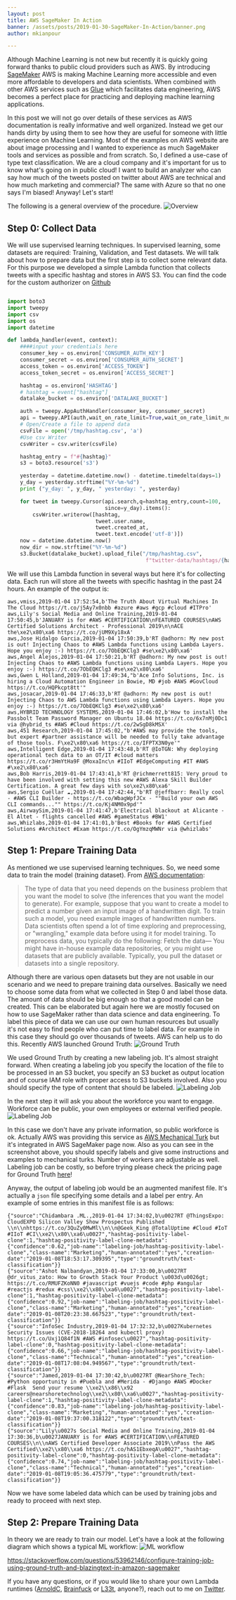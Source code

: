 ```yaml
---
layout: post
title: AWS SageMaker In Action
banner: /assets/posts/2019-01-30-SageMaker-In-Action/banner.png
author: mkianpour

---
```

Although Machine Learning is not new but recently it is quickly going forward thanks to public cloud providers such as AWS. By introducing [SageMaker](https://aws.amazon.com/sagemaker/) AWS is making Machine Learning more accessible and even more affordable to developers and data scientists. When combined with other AWS services such as [Glue](https://aws.amazon.com/glue/) which facilitates data engineering, AWS becomes a perfect place for practicing and deploying machine learning applications.

In this post we will not go over details of these services as AWS documentation is really informative and well organized. Instead we get our hands dirty by using them to see how they are useful for someone with little experience on Machine Learning. Most of the examples on AWS website are about image processing and I wanted to experience as much SageMaker tools and services as possible and from scratch. So, I defined a use-case of type text classification. We are a cloud company and it's important for us to know what's going on in public cloud! I want to build an analyzer who can say how much of the tweets posted on twitter about AWS are technical and how much marketing and commercial? The same with Azure so that no one says I'm biased! Anyway! Let's start!

The following is a general overview of the procedure.
![Overview](/assets/posts/2019-01-30-SageMaker-In-Action/sagemaker-overview.png)

## Step 0: Collect Data
We will use supervised learning techniques. In supervised learning, some datasets are required: Training, Validation, and Test datasets. We will talk about how to prepare data but the first step is to collect some relevant data. For this purpose we developed a simple Lambda function that collects tweets with a specific hashtag and stores in AWS S3.
You can find the code for the custom authorizer on [Github](https://github.com/mkianpour/twitter-machine-learning/blob/master/lambda/hashtag_collector.py)
```python

import boto3
import tweepy
import csv
import os
import datetime

def lambda_handler(event, context):
    ####input your credentials here
    consumer_key = os.environ['CONSUMER_AUTH_KEY']
    consumer_secret = os.environ['CONSUMER_AUTH_SECRET']
    access_token = os.environ['ACCESS_TOKEN']
    access_token_secret = os.environ['ACCESS_SECRET']

    hashtag = os.environ['HASHTAG']
    # hashtag = event["hashtag"]
    datalake_bucket = os.environ['DATALAKE_BUCKET']

    auth = tweepy.AppAuthHandler(consumer_key, consumer_secret)
    api = tweepy.API(auth,wait_on_rate_limit=True,wait_on_rate_limit_notify=True)
    # Open/Create a file to append data
    csvFile = open('/tmp/hashtag.csv', 'a')
    #Use csv Writer
    csvWriter = csv.writer(csvFile)

    hashtag_entry = f"#{hashtag}"
    s3 = boto3.resource('s3')

    yesterday = datetime.datetime.now() - datetime.timedelta(days=1)
    y_day = yesterday.strftime("%Y-%m-%d")
    print ("y_day: ", y_day, " yesterday: ", yesterday)

    for tweet in tweepy.Cursor(api.search,q=hashtag_entry,count=100,
                               since=y_day).items():
        csvWriter.writerow([hashtag,
                            tweet.user.name,
                            tweet.created_at,
                            tweet.text.encode('utf-8')])
    now = datetime.datetime.now()
    now_dir = now.strftime("%Y-%m-%d")
    s3.Bucket(datalake_bucket).upload_file("/tmp/hashtag.csv",
                                            f"twitter-data/hashtags/{hashtag}/{now_dir}/hashtag.csv")
```
We will use this Lambda function in several ways but here it's for collecting data. Each run will store all the tweets with specific hashtag in the past 24 hours. An example of the output is:

```
aws,vmiss,2019-01-04 17:52:54,b'The Truth About Virtual Machines In The Cloud https://t.co/j5Ay7x0nbb #azure #aws #gcp #cloud #ITPro'
aws,Lily's Social Media and Online Training,2019-01-04 17:50:45,b'JANUARY is for #AWS #CERTIFICATION\nFEATURED COURSES\nAWS Certified Solutions Architect - Professional 2019\n\nACE the\xe2\x80\xa6 https://t.co/jUM9Xy18xA'
aws,Jose Hidalgo Garcia,2019-01-04 17:50:39,b'RT @adhorn: My new post is out! Injecting Chaos to #AWS Lambda functions using Lambda Layers. Hope you enjoy :-) https://t.co/7ObEQKClg3 #se\xe2\x80\xa6'
aws,Angel Alejos,2019-01-04 17:50:21,b'RT @adhorn: My new post is out! Injecting Chaos to #AWS Lambda functions using Lambda Layers. Hope you enjoy :-) https://t.co/7ObEQKClg3 #se\xe2\x80\xa6'
aws,Gwen L Holland,2019-01-04 17:49:34,"b'Ace Info Solutions, Inc. is hiring a Cloud Automation Engineer in Bowie, MD #job #AWS #GovCloud https://t.co/HQPkcpt8tt'"
aws,josacar,2019-01-04 17:46:33,b'RT @adhorn: My new post is out! Injecting Chaos to AWS Lambda functions using Lambda Layers. Hope you enjoy :-) https://t.co/7ObEQKClg3 #se\xe2\x80\xa6'
aws,HYBRID TECHNOLOGY SYSTEMS,2019-01-04 17:46:02,b'How to install the Passbolt Team Password Manager on Ubuntu 18.04 https://t.co/6x7nMj0Dc1 via @hybrid_ts #AWS #Cloud https://t.co/2wSgD8kMSX'
aws,451 Research,2019-01-04 17:45:02,"b'#AWS may provide the tools, but expert #partner assistance will be needed to fully take advantage of those tools. F\xe2\x80\xa6 https://t.co/IFPTX3N0ye'"
aws,Intelligent Edge,2019-01-04 17:43:48,b'RT @IoTGN: Why deploying operational tech data to an OT/IT #cloud matters https://t.co/r3HmYtHa9F @MoxaInc\n #IIoT #EdgeComputing #IT #AWS #\xe2\x80\xa6'
aws,Bob Harris,2019-01-04 17:43:41,b'RT @richmerrett815: Very proud to have been involved with setting this new #AWS Alexa Skill Builder Certification. A great few days with so\xe2\x80\xa6'
aws,Sergio Cuéllar ☁️,2019-01-04 17:42:44,"b'RT @jeffbarr: Really cool - #AWS CLI Builder - https://t.co/WbagWpfJCx - ""Build your own AWS CLI commands..."" https://t.co/Kj4NM0x9pd'"
aws,AirwaySim,2019-01-04 17:41:47,b'Electrical blackout at Alicante - El Altet - flights cancelled #AWS #gameStatus #BW1'
aws,Whizlabs,2019-01-04 17:41:01,b'Best #Books for #AWS Certified Solutions #Architect #Exam https://t.co/OgYmzqMWNr via @whizlabs'
```

## Step 1: Prepare Training Data
As mentioned we use supervised learning techniques. So, we need some data to train the model (training dataset). From [AWS documentation](https://docs.aws.amazon.com/sagemaker/latest/dg/how-it-works-mlconcepts.html):
>The type of data that you need depends on the business problem that you want the model to solve (the inferences that you want the model to generate). For example, suppose that you want to create a model to predict a number given an input image of a handwritten digit. To train such a model, you need example images of handwritten numbers.
Data scientists often spend a lot of time exploring and preprocessing, or "wrangling," example data before using it for model training. To preprocess data, you typically do the following:
Fetch the data— You might have in-house example data repositories, or you might use datasets that are publicly available. Typically, you pull the dataset or datasets into a single repository.

Although there are various open datasets but they are not usable in our scenario and we need to prepare training data ourselves. Basically we need to choose some data from what we collected in Step 0 and label those data. The amount of data should be big enough so that a good model can be created. This can be elaborated but again here we are mostly focused on how to use SageMaker rather than data science and data engineering. To label this piece of data we can use our own human resources but usually it's not easy to find people who can put time to label data. For example in this case they should go over thousands of tweets. AWS can help us to do this. Recently AWS launched Ground Truth:
![Ground Truth](/assets/posts/2019-01-30-SageMaker-In-Action/ground_truth.png)

We used Ground Truth by creating a new labeling job. It's almost straight forward. When creating a labeling job you specify the location of the file to be processed in an S3 bucket, you specify an S3 bucket as output location and of course IAM role with proper access to S3 buckets involved. Also you should specify the type of content that should be labeled.
![Labeling Job](/assets/posts/2019-01-30-SageMaker-In-Action/sagemaker-labeling.png)

In the next step it will ask you about the workforce you want to engage. Workforce can be public, your own employees or external verified people.
![Labeling Job](/assets/posts/2019-01-30-SageMaker-In-Action/sagemaker-labeling-2.png)

In this case we don't have any private information, so public workforce is ok. Actually AWS was providing this service as [AWS Mechanical Turk](https://www.mturk.com/) but it's integrated in AWS SageMaker page now. Also as you can see in the screenshot above, you should specify labels and give some instructions and examples to mechanical turks. Number of workers are adjustable as well. Labeling job can be costly, so before trying please check the pricing page for Ground Truth [here](https://aws.amazon.com/sagemaker/groundtruth/pricing/)!

Anyway, the output of labeling job would be an augmented manifest file. It's actually a `json` file specifying some details and a label per entry. An example of some entries in this manifest file is as follows:
```
{"source":"Chidambara .ML.,2019-01-04 17:34:02,b\u0027RT @ThingsExpo: CloudEXPO Silicon Valley Show Prospectus Published \\n\\nhttps://t.co/3QuZy0MwMl\\n\\n@Geek_King @TotalUptime #Cloud #IoT #IIoT #CI\\xe2\\x80\\xa6\u0027","hashtag-positivity-label-clone":1,"hashtag-positivity-label-clone-metadata":{"confidence":0.62,"job-name":"labeling-job/hashtag-positivity-label-clone","class-name":"Marketing","human-annotated":"yes","creation-date":"2019-01-08T18:53:17.309395","type":"groundtruth/text-classification"}}
{"source":"Ashot Nalbandyan,2019-01-04 17:33:00,b\u0027RT @dr_vitus_zato: How to Growth Stack Your Product \u003d\u0026gt; https://t.co/RMUFZKoNN0 #javascript #vuejs #code #php #angular #reactjs #redux #css\\xe2\\x80\\xa6\u0027","hashtag-positivity-label-clone":1,"hashtag-positivity-label-clone-metadata":{"confidence":0.92,"job-name":"labeling-job/hashtag-positivity-label-clone","class-name":"Marketing","human-annotated":"yes","creation-date":"2019-01-08T20:23:38.667523","type":"groundtruth/text-classification"}}
{"source":"InfoSec Industry,2019-01-04 17:32:32,b\u0027Kubernetes Security Issues (CVE-2018-18264 and kubectl proxy) https://t.co/Uxj1Q84f1N #AWS #infosec\u0027","hashtag-positivity-label-clone":0,"hashtag-positivity-label-clone-metadata":{"confidence":0.66,"job-name":"labeling-job/hashtag-positivity-label-clone","class-name":"Technical","human-annotated":"yes","creation-date":"2019-01-08T17:08:04.949567","type":"groundtruth/text-classification"}}
{"source":"Jamed,2019-01-04 17:30:42,b\u0027RT @NearShore_Tech: #Python opportunity in #Puebla and #Merida - #Django #AWS #Docker #Flask  Send your resume \\xe2\\x86\\x92 careers@nearshoretechnolog\\xe2\\x80\\xa6\u0027","hashtag-positivity-label-clone":1,"hashtag-positivity-label-clone-metadata":{"confidence":0.83,"job-name":"labeling-job/hashtag-positivity-label-clone","class-name":"Marketing","human-annotated":"yes","creation-date":"2019-01-08T19:37:00.318122","type":"groundtruth/text-classification"}}
{"source":"Lily\u0027s Social Media and Online Training,2019-01-04 17:30:36,b\u0027JANUARY is for #AWS #CERTIFICATION\\nFEATURED COURSES\\n\\nAWS Certified Developer Associate 2019\\nPass the AWS Certified\\xe2\\x80\\xa6 https://t.co/hAS1EbxeqA\u0027","hashtag-positivity-label-clone":0,"hashtag-positivity-label-clone-metadata":{"confidence":0.74,"job-name":"labeling-job/hashtag-positivity-label-clone","class-name":"Technical","human-annotated":"yes","creation-date":"2019-01-08T19:05:36.475779","type":"groundtruth/text-classification"}}
```

Now we have some labeled data which can be used by training jobs and ready to proceed with next step.

## Step 2: Prepare Training Data
In theory we are ready to train our model. Let's have a look at the following diagram which shows a typical ML workflow:
![ML workflow](/assets/posts/2019-01-30-SageMaker-In-Action/ml-concepts-10.png)

https://stackoverflow.com/questions/53962146/configure-training-job-using-ground-truth-and-blazingtext-in-amazon-sagemaker


If you have any questions, or if you would like to share your own Lambda runtimes ([ArnoldC](https://github.com/lhartikk/ArnoldC), [Brainfuck](https://esolangs.org/wiki/Brainfuck) or [L33t](https://en.wikipedia.org/wiki/Leet_(programming_language)), anyone?), reach out to me on [Twitter]( https://twitter.com/donkersgood).

